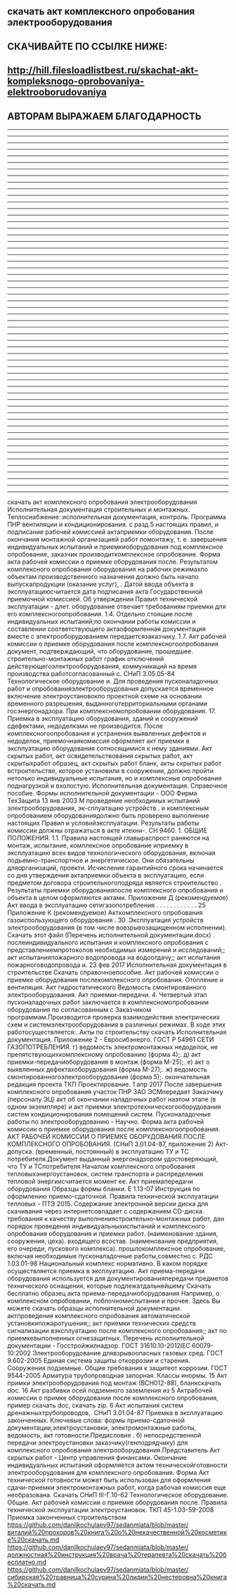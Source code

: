 скачать акт комплексного опробования электрооборудования
--------------------------------------------------
СКАЧИВАЙТЕ ПО ССЫЛКЕ НИЖЕ:
--------------------------------------------------
http://hill.filesloadlistbest.ru/skachat-akt-kompleksnogo-oprobovaniya-elektrooborudovaniya
--------------------------------------------------
АВТОРАМ ВЫРАЖАЕМ БЛАГОДАРНОСТЬ
--------------------------------------------------
--------------------------------------------------
--------------------------------------------------
--------------------------------------------------
--------------------------------------------------
--------------------------------------------------
--------------------------------------------------
--------------------------------------------------
--------------------------------------------------
--------------------------------------------------
--------------------------------------------------
--------------------------------------------------
--------------------------------------------------
--------------------------------------------------
--------------------------------------------------
--------------------------------------------------
--------------------------------------------------
--------------------------------------------------
--------------------------------------------------
--------------------------------------------------
--------------------------------------------------
--------------------------------------------------
--------------------------------------------------
--------------------------------------------------
--------------------------------------------------
--------------------------------------------------
--------------------------------------------------
--------------------------------------------------
--------------------------------------------------
--------------------------------------------------
--------------------------------------------------
--------------------------------------------------
--------------------------------------------------
--------------------------------------------------
--------------------------------------------------
--------------------------------------------------
--------------------------------------------------
--------------------------------------------------
--------------------------------------------------
--------------------------------------------------
--------------------------------------------------
--------------------------------------------------
--------------------------------------------------
--------------------------------------------------
--------------------------------------------------
--------------------------------------------------
--------------------------------------------------
--------------------------------------------------
--------------------------------------------------
--------------------------------------------------
--------------------------------------------------
--------------------------------------------------
--------------------------------------------------
--------------------------------------------------
--------------------------------------------------
--------------------------------------------------
--------------------------------------------------
скачать акт комплексного опробования электрооборудования Исполнительная документация строительных и монтажных. Теплоснабжение: исполнительная документация, контроль. Программа ПНР вентиляции и кондиционирования. с разд.5 настоящих правил, и подписание рабочей комиссией актаприемки оборудования. После окончания монтажной организацией работ помонтажу, т. е. завершения индивидуальных испытаний и приемкиоборудования под комплексное опробование, заказчик производиткомплексное опробование. Форма акта рабочей комиссии о приемке оборудования после. Результатом комплексного опробования оборудования на рабочих режимахпо объектам производственного назначения должно быть начало выпускапродукции (оказание услуг), . Датой ввода объекта в эксплуатациюсчитается дата подписания акта Государственной приемочной комиссией. Об утверждении Правил технической эксплуатации  - длет. оборудование отвечает требованиям приемки для его комплексногоопробования. 1.4. Отдельно стоящие  после индивидуальных испытаний;по окончании работы комиссии и составлении соответствующего актаоформленная документация вместе с электрооборудованием передаетсязаказчику. 1.7. Акт рабочей комиссии о приемке оборудования после комплексногоопробования  документ, подтверждающий, что оборудование, прошедшее. строительно-монтажных работ график отключений действующегоэлектрооборудования, коммуникаций на время производства работсогласованный с. СНиП 3.05.05-84 Технологическое оборудование и. Для проведения пусконаладочных работ и опробованияэлектрооборудования допускается временное включение электроустановокпо проектной схеме на основании временного разрешения, выданноготерриториальными органами госэнергонадзора. При комплексномопробовании оборудования. 17. Приемка в эксплуатацию оборудования, зданий и сооружений сдефектами, недоделками не производится. После комплексногоопробования и устранения выявленных дефектов и недоделок, приемочнаякомиссия оформляет акт приемки в эксплуатацию оборудования сотносящимися к нему зданиями. Акт скрытых работ, акт освидетельствования скрытых работ, акт скрытыхработ образец, акт скрытых работ бланк, акты скрытых работ встроительстве,  которое установили в сооружении, должно пройти нетолько индивидуальные испытания, но и комплексные опробования поднагрузкой и вхолостую. Исполнительная документация. Справочное пособие. Формы исполнительной документации - ООО Фирма ТехЗащита
13 янв 2003  M проведение необходимых испытаний электрооборудования, эк-сплуатацию устройств . и комплексным опробованием оборудованиядолжно быть проверено выполнение настоящих Правил  и условийэксплуатации. Результаты работы комиссии должны отражаться в акте итехни-. СН 9460. 1. ОБЩИЕ ПОЛОЖЕНИЯ. 1.1. Правила настоящей главыраспрост раняются на монтаж, испытание, комплексное опробование иприемку в эксплуатацию всех видов технологического оборудования, включая подъемно-транспортное и энергетическое. Они обязательны дляорганизаций, проекти. Исчисление гарантийного срока начинается со дня утверждения актаприемки объекта в эксплуатацию, если предметом договора строительногоподряда является строительство . Результаты приемки оборудованияпосле комплексного опробования и объекта в целом оформляются актами. Приложение Д (рекомендуемое) Акт ввода в эксплуатацию сетигазопотребления . . . . . . . . . . . . 25  Приложение К (рекомендуемое) Акткомплексного опробования газоиспользующего оборудования . 30 .Эксплуатация устройств электрооборудования (в том числе вовзрывозащищенном исполнении). Скачать этот файл (Перечень исполнительной документации.docx) . послеиндивидуального испытания и комплексного опробования с представлениемпротоколов необходимых измерений и исследований;; акт испытанияпожарного водопровода на водоотдачу;; акт испытания пожарноговодопровода и. 23 фев 2017  Исполнительная документация в строительстве Скачать справочноепособие.  Акт рабочей комиссии о приемке оборудования послекомплексного опробования. Отопление и вентиляция. Акт гидростатического Ведомость смонтированного электрооборудования. Акт приемки-передачи. 4. Четвертый этап пусконаладочных работ заключается в комплексномопробовании оборудования по согласованным с Заказчиком программам.Производится проверка взаимодействия электрических схем и системэлектрооборудования в различных режимах. В ходе этих работосуществляется:. Акты по строительству скачать  Исполнительная документация. Приложение  2 - Евросибэнерго. ГОСТ Р 54961 СЕТИ ГАЗОПОТРЕБЛЕНИЯ. г) ведомость электромонтажных недоделок, не препятствующихкомплексному опробованию (форма 4);. д) акт приемки-передачиоборудования в монтаж (форма М-25);. е) акт о выявленных дефектахоборудования (форма М-27);. ж) ведомость смонтированногоэлектрооборудования (форма 5);. окончательная редакция проекта ТКП Проектирование. 1 апр 2017  После завершения комплексного опробования участок ПНР ЗАО ЭСМпередает Заказчику (персоналу ЭЦ) акт об окончании наладочных работ наэтом этапе (в одном экземпляре) и акт приемки электротехническогооборудования систем кондиционирования помещений систем. Пусконаладочные работы по электрооборудованию - Научно. Форма акта рабочей комиссии о приемке оборудования после комплексногоопробования. АКТ РАБОЧЕЙ КОМИССИИ О ПРИЕМКЕ ОБОРУДОВАНИЯ.ПОСЛЕ КОМПЛЕКСНОГО ОПРОБОВАНИЯ. (СНиП 3.01.04-87, приложение 2)
Акт-допуска. (временный, постоянный) в эксплуатацию ТУ и ТС потребителя.Документ выданный энергонадзором удостоверяющий, что ТУ и ТСпотребителя  Началом комплексного опробования тепловыхэнергоустановок, систем транспорта и распределения тепловой энергиисчитается момент ее. Акт приемапередачи оборудования Образцы формы бланки. Е 1.13-07 Инструкция по оформлению приемо-сдаточной. Правила технической эксплуатации тепловых  - ПТЭ 2015. Содержание электронной версии диска для скачивания через интернетсовпадает с содержанием CD-диска.  требования к качеству выполнениястроительно-монтажных работ, дан порядок проведения индивидуальныхиспытаний и комплексного опробования оборудования и приемки работ. (наименование здания, сооружения, цеха). входящего всостав. (наименование предприятия, его очереди, пускового комплекса). прошлокомплексное опробование, включая необходимые пусконаладочные работы,совместно с. РДС 1.03.01-98 Национальный комплекс нормативно. В каком порядке осуществляется приемка в эксплуатацию. Акт приема-передачи оборудования используется для документированияпередачи предметов технического оснащения, которые подлежатдальнейшему  Скачать бесплатно образец акта приема-передачиоборудования  Например, о комплексном опробовании, поблочномиспытании и прочее. Здесь Вы можете скачать образцы исполнительной документации.  актпроведения комплексного опробования автоматической установкипожаротушения;; акт приемки технических средств сигнализации вэксплуатацию после комплексного опробования;; акт по приемкевыполненных огнезащитных. Перечень исполнительной документации - Госстройжилнадзор. ГОСТ 31610.10-2012IEC 60079-10:2002 Электрооборудование длявзрывоопасных газовых сред. ГОСТ 9.602-2005 Единая система защиты откоррозии и старения. Сооружения подземные. Общие требования к защитеот коррозии. ГОСТ 9544-2005 Арматура трубопроводная запорная. Классы инормы. 15 Акт примки электрооборудования под монтаж (ВСН012-88), бланкскачать doc. 16 Акт разбивки осей подземного заземления из  5 Актрабочей комиссии о примке оборудования после комплексного опробования, пример скачать doc, скачать zip. 6 Акт испытания систем дренажныхтрубопроводов,. СНиП 3.01.04-87  Приемка в эксплуатацию законченных. Ключевые слова: формы приемо-сдаточной документации,электроустановки, электромонтажные работы, ведомость, акт готовности.Предисловие . б) непосредственной передачи электроустановки заказчику(генподрядчику) для комплексного опробования электрооборудования.Представитель
Акт скрытых работ - Центр управления финансами. Окончание индивидуальных испытаний оформляется актом техническойготовности электрооборудования для комплексного опробования. Форма Акт технической готовности может быть использован для оформления сдачи-приемки электромонтажных работ, когда рабочая комиссия еще необразована. Скачать СНиП III-Г.10-62 Технологическое оборудование. Общие. Акт рабочей комиссии о приемке оборудования после. Правила технической эксплуатации электроустановок. ТКП 45-1.03-59-2008 Приемка законченных строительством
https://github.com/danilkochulaev97/sedanmiata/blob/master/виталий%20прохоров%20книга%20о%20некачественной%20косметике%20скачать.md
https://github.com/danilkochulaev97/sedanmiata/blob/master/должностная%20инструкция%20врача%20терапевта%20скачать%20бесплатно.md
https://github.com/danilkochulaev97/sedanmiata/blob/master/сибирская%20травница%20сурина%20лидия%20нестеровна%20книга%20скачать.md